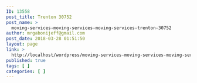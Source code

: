 ```yaml
---
ID: 13558
post_title: Trenton 30752
post_name: >
  moving-services-moving-services-moving-services-trenton-30752
author: mrgabonijeff@gmail.com
post_date: 2018-03-28 01:51:50
layout: page
link: >
  http://localhost/wordpress/moving-services-moving-services-moving-services-trenton-30752/
published: true
tags: [ ]
categories: [ ]
---
```

